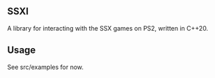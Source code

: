 ## SSXI

A library for interacting with the SSX games on PS2, written in C++20.


## Usage

See src/examples for now.
